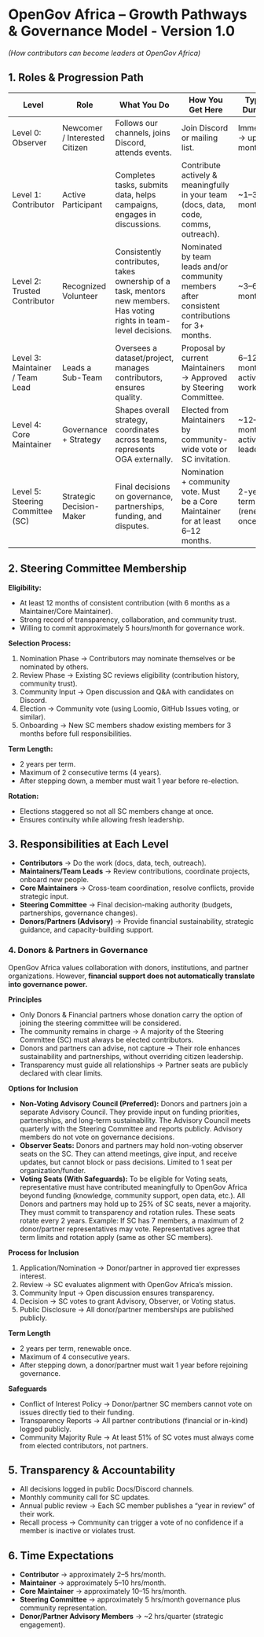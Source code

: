 # OpenGov Africa – Growth Pathways & Governance Model - Version 1.0
*(How contributors can become leaders at OpenGov Africa)*  

## 1. Roles & Progression Path  

| Level | Role | What You Do | How You Get Here | Typical Duration |
|-------|------|-------------|------------------|-----------------|
| Level 0: Observer | Newcomer / Interested Citizen | Follows our channels, joins Discord, attends events. | Join Discord or mailing list. | Immediate → up to 1 month |
| Level 1: Contributor | Active Participant | Completes tasks, submits data, helps campaigns, engages in discussions. | Contribute actively & meaningfully in your team  (docs, data, code, comms, outreach). | ~1–3 months |
| Level 2: Trusted Contributor | Recognized Volunteer | Consistently contributes, takes ownership of a task, mentors new members. Has voting rights in team-level decisions. | Nominated by team leads and/or community members after consistent contributions for 3+ months. | ~3–6 months |
| Level 3: Maintainer / Team Lead | Leads a Sub-Team | Oversees a dataset/project, manages contributors, ensures quality. | Proposal by current Maintainers → Approved by Steering Committee. | 6–12 months of active work |
| Level 4: Core Maintainer | Governance + Strategy | Shapes overall strategy, coordinates across teams, represents OGA externally. | Elected from Maintainers by community-wide vote or SC invitation. | ~12–18 months of active leadership |
| Level 5: Steering Committee (SC) | Strategic Decision-Maker | Final decisions on governance, partnerships, funding, and disputes. | Nomination + community vote. Must be a Core Maintainer for at least 6–12 months. | 2-year term (renewable once) |

## 2. Steering Committee Membership  

**Eligibility:**  
- At least 12 months of consistent contribution (with 6 months as a Maintainer/Core Maintainer).  
- Strong record of transparency, collaboration, and community trust.  
- Willing to commit approximately 5 hours/month for governance work.  

**Selection Process:**  
1. Nomination Phase → Contributors may nominate themselves or be nominated by others.  
2. Review Phase → Existing SC reviews eligibility (contribution history, community trust).  
3. Community Input → Open discussion and Q&A with candidates on Discord.  
4. Election → Community vote (using Loomio, GitHub Issues voting, or similar).  
5. Onboarding → New SC members shadow existing members for 3 months before full responsibilities.  

**Term Length:**  
- 2 years per term.  
- Maximum of 2 consecutive terms (4 years).  
- After stepping down, a member must wait 1 year before re-election.  

**Rotation:**  
- Elections staggered so not all SC members change at once.  
- Ensures continuity while allowing fresh leadership.  

## 3. Responsibilities at Each Level  

- **Contributors** → Do the work (docs, data, tech, outreach).  
- **Maintainers/Team Leads** → Review contributions, coordinate projects, onboard new people.  
- **Core Maintainers** → Cross-team coordination, resolve conflicts, provide strategic input.  
- **Steering Committee** → Final decision-making authority (budgets, partnerships, governance changes).
- **Donors/Partners (Advisory)** → Provide financial sustainability, strategic guidance, and capacity-building support. 

### 4. Donors & Partners in Governance  

OpenGov Africa values collaboration with donors, institutions, and partner organizations. However, **financial support does not automatically translate into governance power.**

**Principles**  
- Only Donors & Financial partners whose donation carry the option of joining the steering committee will be considered.
- The community remains in charge → A majority of the Steering Committee (SC) must always be elected contributors.  
- Donors and partners can advise, not capture → Their role enhances sustainability and partnerships, without overriding citizen leadership.  
- Transparency must guide all relationships → Partner seats are publicly declared with clear limits.  

**Options for Inclusion**  
- **Non-Voting Advisory Council (Preferred):** Donors and partners join a separate Advisory Council. They provide input on funding priorities, partnerships, and long-term sustainability. The Advisory Council meets quarterly with the Steering Committee and reports publicly. Advisory members do not vote on governance decisions.  
- **Observer Seats:** Donors and partners may hold non-voting observer seats on the SC. They can attend meetings, give input, and receive updates, but cannot block or pass decisions. Limited to 1 seat per organization/funder.  
- **Voting Seats (With Safeguards):** To be eligible for Voting seats, representative must have contributed meaningfully to OpenGov Africa beyond funding (knowledge, community support, open data, etc.). All Donors and partners may hold up to 25% of SC seats, never a majority. They must commit to transparency and rotation rules. These seats rotate every 2 years. Example: If SC has 7 members, a maximum of 2 donor/partner representatives may vote. Representatives agree that term limits and rotation apply (same as other SC members).

**Process for Inclusion**  
1. Application/Nomination → Donor/partner in approved tier expresses interest.  
2. Review → SC evaluates alignment with OpenGov Africa’s mission.  
3. Community Input → Open discussion ensures transparency.  
4. Decision → SC votes to grant Advisory, Observer, or Voting status.  
5. Public Disclosure → All donor/partner memberships are published publicly.  

**Term Length**  
- 2 years per term, renewable once.  
- Maximum of 4 consecutive years.  
- After stepping down, a donor/partner must wait 1 year before rejoining governance.  

**Safeguards**  
- Conflict of Interest Policy → Donor/partner SC members cannot vote on issues directly tied to their funding.  
- Transparency Reports → All partner contributions (financial or in-kind) logged publicly.  
- Community Majority Rule → At least 51% of SC votes must always come from elected contributors, not partners.

## 5. Transparency & Accountability  

- All decisions logged in public Docs/Discord channels.  
- Monthly community call for SC updates.  
- Annual public review → Each SC member publishes a “year in review” of their work.  
- Recall process → Community can trigger a vote of no confidence if a member is inactive or violates trust.  

## 6. Time Expectations  

- **Contributor** → approximately 2–5 hrs/month.  
- **Maintainer** → approximately 5–10 hrs/month.  
- **Core Maintainer** → approximately 10–15 hrs/month.  
- **Steering Committee** → approximately 5 hrs/month governance plus community representation.
- **Donor/Partner Advisory Members** → ~2 hrs/quarter (strategic engagement).
